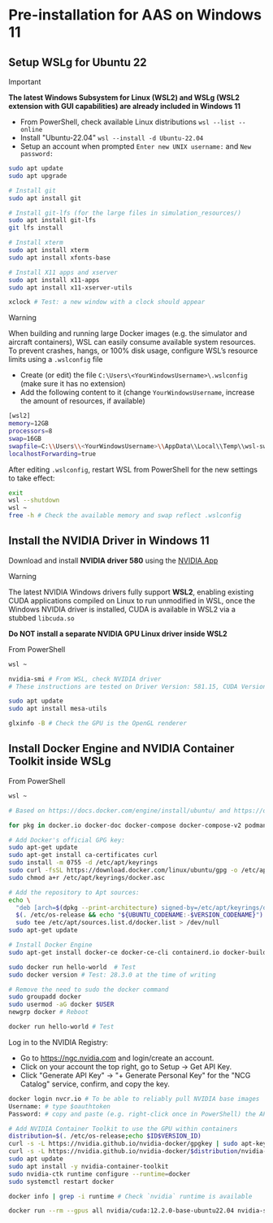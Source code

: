 # Pre-installation for AAS on Windows 11

## Setup WSLg for Ubuntu 22

> [!IMPORTANT]
> **The latest Windows Subsystem for Linux (WSL2) and WSLg (WSL2 extension with GUI capabilities) are already included in Windows 11**

- From PowerShell, check available Linux distributions `wsl --list --online`
- Install "Ubuntu-22.04" `wsl --install -d Ubuntu-22.04`
- Setup an account when prompted `Enter new UNIX username:` and `New password:`

```sh
sudo apt update
sudo apt upgrade

# Install git
sudo apt install git

# Install git-lfs (for the large files in simulation_resources/)
sudo apt install git-lfs
git lfs install

# Install xterm
sudo apt install xterm
sudo apt install xfonts-base

# Install X11 apps and xserver
sudo apt install x11-apps
sudo apt install x11-xserver-utils

xclock # Test: a new window with a clock should appear
```

> [!WARNING]
> When building and running large Docker images (e.g. the simulator and aircraft containers), WSL can easily consume available system resources. To prevent crashes, hangs, or 100% disk usage, configure WSL’s resource limits using a `.wslconfig` file
> 
> - Create (or edit) the file `C:\Users\<YourWindowsUsername>\.wslconfig` (make sure it has no extension)
> - Add the following content to it (change `YourWindowsUsername`, increase the amount of resources, if available)
> 
> ```sh
> [wsl2]
> memory=12GB
> processors=8
> swap=16GB
> swapfile=C:\\Users\\<YourWindowsUsername>\\AppData\\Local\\Temp\\wsl-swap.vhdx
> localhostForwarding=true
> ```
>
> After editing `.wslconfig`, restart WSL from PowerShell for the new settings to take effect:
>
> ```sh
> exit
> wsl --shutdown 
> wsl ~
> free -h # Check the available memory and swap reflect .wslconfig
> ```

## Install the NVIDIA Driver in Windows 11

Download and install **NVIDIA driver 580** using the [NVIDIA App](https://www.nvidia.com/en-us/software/nvidia-app/) 

> [!WARNING] 
> The latest NVIDIA Windows drivers fully support **WSL2**, enabling existing CUDA applications compiled on Linux to run unmodified in WSL, once the Windows NVIDIA driver is installed, CUDA is available in WSL2 via a stubbed `libcuda.so`
>
> **Do NOT install a separate NVIDIA GPU Linux driver inside WSL2**

From PowerShell

```sh
wsl ~

nvidia-smi # From WSL, check NVIDIA driver
# These instructions are tested on Driver Version: 581.15, CUDA Version:13.0

sudo apt update
sudo apt install mesa-utils

glxinfo -B # Check the GPU is the OpenGL renderer
```

## Install Docker Engine and NVIDIA Container Toolkit inside WSLg

From PowerShell

```sh
wsl ~

# Based on https://docs.docker.com/engine/install/ubuntu/ and https://docs.docker.com/engine/install/linux-postinstall/

for pkg in docker.io docker-doc docker-compose docker-compose-v2 podman-docker containerd runc; do sudo apt-get remove $pkg; done # none should be there

# Add Docker's official GPG key:
sudo apt-get update
sudo apt-get install ca-certificates curl
sudo install -m 0755 -d /etc/apt/keyrings
sudo curl -fsSL https://download.docker.com/linux/ubuntu/gpg -o /etc/apt/keyrings/docker.asc
sudo chmod a+r /etc/apt/keyrings/docker.asc

# Add the repository to Apt sources:
echo \
  "deb [arch=$(dpkg --print-architecture) signed-by=/etc/apt/keyrings/docker.asc] https://download.docker.com/linux/ubuntu \
  $(. /etc/os-release && echo "${UBUNTU_CODENAME:-$VERSION_CODENAME}") stable" | \
  sudo tee /etc/apt/sources.list.d/docker.list > /dev/null
sudo apt-get update
```

```sh
# Install Docker Engine
sudo apt-get install docker-ce docker-ce-cli containerd.io docker-buildx-plugin docker-compose-plugin

sudo docker run hello-world  # Test
sudo docker version # Test: 28.3.0 at the time of writing

# Remove the need to sudo the docker command
sudo groupadd docker
sudo usermod -aG docker $USER
newgrp docker # Reboot

docker run hello-world # Test
```

Log in to the NVIDIA Registry:

- Go to https://ngc.nvidia.com and login/create an account.
- Click on your account the top right, go to Setup -> Get API Key.
- Click "Generate API Key" -> "+ Generate Personal Key" for the "NCG Catalog" service, confirm, and copy the key.

```sh
docker login nvcr.io # To be able to reliably pull NVIDIA base images
Username: # type $oauthtoken
Password: # copy and paste (e.g. right-click once in PowerShell) the API key and press enter to pull base images from nvcr.io/
```

```sh
# Add NVIDIA Container Toolkit to use the GPU within containers
distribution=$(. /etc/os-release;echo $ID$VERSION_ID)
curl -s -L https://nvidia.github.io/nvidia-docker/gpgkey | sudo apt-key add -
curl -s -L https://nvidia.github.io/nvidia-docker/$distribution/nvidia-docker.list | sudo tee /etc/apt/sources.list.d/nvidia-docker.list
sudo apt update
sudo apt install -y nvidia-container-toolkit
sudo nvidia-ctk runtime configure --runtime=docker
sudo systemctl restart docker

docker info | grep -i runtime # Check `nvidia` runtime is available

docker run --rm --gpus all nvidia/cuda:12.2.0-base-ubuntu22.04 nvidia-smi # Test
```
